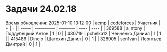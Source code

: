 # Задачи 24.02.18
Время обновления: 2025-01-10 13:12:00
| acmp  | codeforces | Участник | +    | -    |
| ----- | ---------- | -------- | ---- | ---- |
| 369588 | a_ntony | Поддубецкий Антон | 1 | 0 |
| 430719 | pchelka12 | Ченченко Даниил | 1 | 1 |
| 415486 | Dinelo | Шатохин Данил | 0 | 1 |
| 328905 | sen1van | Леонтьев Дмитрий | 0 | 1 |
